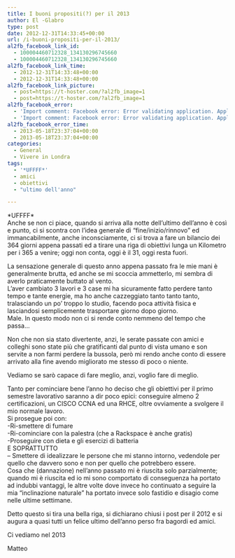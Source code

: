 ```yaml
---
title: I buoni propositi(?) per il 2013
author: El -Glabro
type: post
date: 2012-12-31T14:33:45+00:00
url: /i-buoni-propositi-per-il-2013/
al2fb_facebook_link_id:
  - 100004460712328_134130296745660
  - 100004460712328_134130296745660
al2fb_facebook_link_time:
  - 2012-12-31T14:33:48+00:00
  - 2012-12-31T14:33:48+00:00
al2fb_facebook_link_picture:
  - post=https://t-hoster.com/?al2fb_image=1
  - post=https://t-hoster.com/?al2fb_image=1
al2fb_facebook_error:
  - 'Import comment: Facebook error: Error validating application. Application has been deleted.'
  - 'Import comment: Facebook error: Error validating application. Application has been deleted.'
al2fb_facebook_error_time:
  - 2013-05-18T23:37:04+00:00
  - 2013-05-18T23:37:04+00:00
categories:
  - General
  - Vivere in Londra
tags:
  - '*UFFFF*'
  - amici
  - obiettivi
  - "ultimo dell'anno"

---
```

\*UFFFF\*  
Anche se non ci piace, quando si arriva alla notte dell&#8217;ultimo dell&#8217;anno è così e punto, ci si scontra con l&#8217;idea generale di &#8220;fine/inizio/rinnovo&#8221; ed immancabilmente, anche inconsciamente, ci si trova a fare un bilancio dei 364 giorni appena passati ed a tirare una riga di obiettivi lunga un Kilometro per i 365 a venire; oggi non conta, oggi è il 31, oggi resta fuori.

La sensazione generale di questo anno appena passato fra le mie mani è generalmente brutta, ed anche se mi scoccia ammetterlo, mi sembra di averlo praticamente buttato al vento.  
L&#8217;aver cambiato 3 lavori e 3 case mi ha sicuramente fatto perdere tanto tempo e tante energie, ma ho anche cazzeggiato tanto tanto tanto, tralasciando un po&#8217; troppo lo studio, facendo poca attività fisica e lasciandosi semplicemente trasportare giorno dopo giorno.  
Male. In questo modo non ci si rende conto nemmeno del tempo che passa&#8230;

Non che non sia stato divertente, anzi, le serate passate con amici e colleghi sono state più che gratificanti dal punto di vista umano e son servite a non farmi perdere la bussola, però mi rendo anche conto di essere arrivato alla fine avendo migliorato me stesso di poco o niente.

Vediamo se sarò capace di fare meglio, anzi, voglio fare di meglio.

Tanto per cominciare bene l&#8217;anno ho deciso che gli obiettivi per il primo semestre lavorativo saranno a dir poco epici: conseguire almeno 2 certificazioni, un CISCO CCNA ed una RHCE, oltre ovviamente a svolgere il mio normale lavoro.  
Si prosegue poi con:  
-Ri-smettere di fumare  
-Ri-cominciare con la palestra (che a Rackspace è anche gratis)  
-Proseguire con dieta e gli esercizi di batteria  
E SOPRATTUTTO  
&#8211; Smettere di idealizzare le persone che mi stanno intorno, vedendole per quello che davvero sono e non per quello che potrebbero essere.  
Cosa che (dannazione) nell&#8217;anno passato mi è riuscita solo parzialmente; quando mi è riuscita ed io mi sono comportato di conseguenza ha portato ad indubbi vantaggi, le altre volte dove invece ho continuato a seguire la mia &#8220;inclinazione naturale&#8221; ha portato invece solo fastidio e disagio come nelle ultime settimane.

Detto questo si tira una bella riga, si dichiarano chiusi i post per il 2012 e si augura a quasi tutti un felice ultimo dell&#8217;anno perso fra bagordi ed amici.

Ci vediamo nel 2013

Matteo